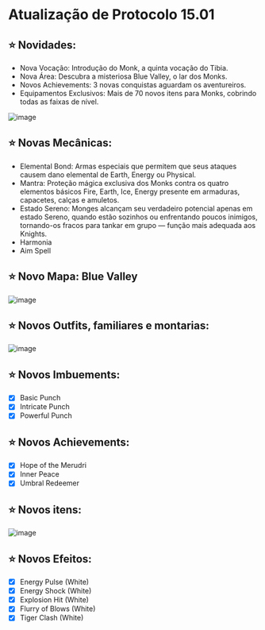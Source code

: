 # Atualização de Protocolo 15.01

## ⭐ Novidades:
- Nova Vocação: Introdução do Monk, a quinta vocação do Tibia.
- Nova Área: Descubra a misteriosa Blue Valley, o lar dos Monks.
- Novos Achievements: 3 novas conquistas aguardam os aventureiros.
- Equipamentos Exclusivos: Mais de 70 novos itens para Monks, cobrindo todas as faixas de nível.

![image](https://github.com/user-attachments/assets/d0a333a1-c6c9-4b6b-ae3e-a467afd03b01)

## ⭐ Novas Mecânicas:
- Elemental Bond: Armas especiais que permitem que seus ataques causem dano elemental de Earth, Energy ou Physical.
- Mantra: Proteção mágica exclusiva dos Monks contra os quatro elementos básicos Fire, Earth, Ice, Energy presente em armaduras, capacetes, calças e amuletos.
- Estado Sereno: Monges alcançam seu verdadeiro potencial apenas em estado Sereno, quando estão sozinhos ou enfrentando poucos inimigos, tornando-os fracos para tankar em grupo — função mais adequada aos Knights.
- Harmonia
- Aim Spell

## ⭐ Novo Mapa: Blue Valley
![image](https://github.com/user-attachments/assets/8c671528-f74e-4b7b-b674-a097e78a4cdc)

## ⭐ Novos Outfits, familiares e montarias:
![image](https://github.com/user-attachments/assets/78aa75c5-4d10-4754-b451-f0d3fee0c488)

## ⭐ Novos Imbuements:
- [x]  Basic Punch
- [x]  Intricate Punch
- [x]  Powerful Punch

## ⭐ Novos Achievements:
- [x]  Hope of the Merudri
- [x]  Inner Peace
- [x]  Umbral Redeemer

## ⭐ Novos itens:
![image](https://github.com/user-attachments/assets/34786dd3-b46a-4fc0-a491-531a0a8fe2cd)

## ⭐ Novos Efeitos:
- [x]  Energy Pulse (White)
- [x]  Energy Shock (White)
- [x]  Explosion Hit (White)
- [x]  Flurry of Blows (White)
- [x]  Tiger Clash (White)
